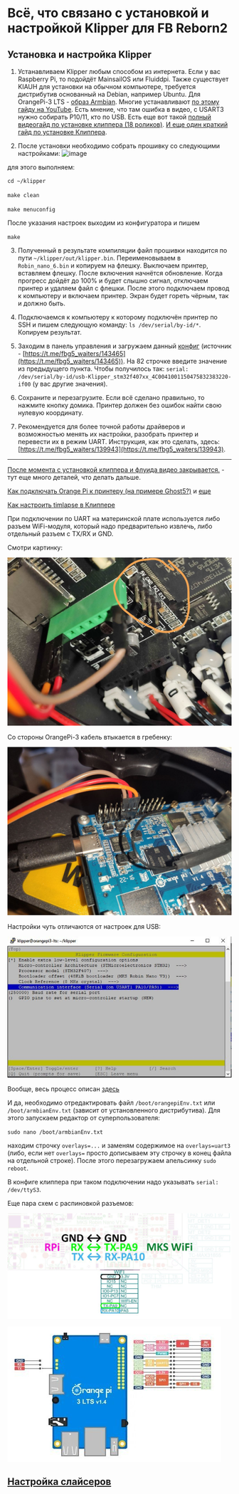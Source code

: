 # Всё, что связано с установкой и настройкой Klipper для FB Reborn2

## Установка и настройка Klipper
1. Устанавливаем Klipper любым способом из интернета. Если у вас Raspberry Pi, то подойдёт MainsailOS или Fluiddpi. Также существует KIAUH для установки на обычном компьютере, требуется дистрибутив основанный на Debian, например Ubuntu. Для OrangePi-3 LTS - [образ Armbian](https://redirect.armbian.com/region/EU/orangepi3-lts/Bullseye_current).
Многие устанавливают [по этому гайду на YouTube](https://youtu.be/-0fHoq7IlHA). Есть мнение, что там ошибка в видео, с USART3 нужно собирать P10/11, кто по USB.
Есть еще вот такой [полный видеогайд по установке клиппера (18 роликов)](https://www.youtube.com/watch?v=gfZ9Lbyh8qU&list=PL7zrGeKp_8CRmVTuBaUQcHKlS9bJRU6vT). [И еще один краткий гайд по установке Клиппера](https://t.me/fbg5_waiters/127352).

2. После установки необходимо собрать прошивку со следующими настройками:
![image](https://user-images.githubusercontent.com/16743370/189987697-b000b8da-88fb-4ac4-a033-98176f45a511.png)

для этого выполняем:

```
cd ~/klipper

make clean

make menuconfig
```

После указания настроек выходим из конфигуратора и пишем 

`make`

3. Полученный в результате компиляции файл прошивки находится по пути `~/klipper/out/klipper.bin`. Переименовываем в `Robin_nano_6.bin` и копируем на флешку. Выключаем принтер, вставляем флешку. После включения начнётся обновление. Когда прогресс дойдёт до 100% и будет слышно сигнал, отключаем принтер и удаляем файл с флешки. После этого подключаем провод к компьютеру и включаем принтер. Экран будет гореть чёрным, так и должно быть.

5. Подключаемся к компьютеру к которому подключён принтер по SSH и пишем следующую команду: `ls /dev/serial/by-id/*`. Копируем результат.

4. Заходим в панель управления и загружаем данный [конфиг](printer.cfg) (источник - [https://t.me/fbg5_waiters/143465](https://t.me/fbg5_waiters/143465)). На 82 строчке введите значение из предыдущего пункта. Чтобы получилось так: `serial: /dev/serial/by-id/usb-Klipper_stm32f407xx_4C0041001150475832383220-if00` (у вас другие значения).

5. Сохраните и перезагрузите. Если всё сделано правильно, то нажмите кнопку домика. Принтер должен без ошибок найти свою нулевую координату.

6. Рекомендуется для более точной работы драйверов и возможностью менять их настройки, разобрать принтер и перевести их в режим UART. Инструкция, как это сделать, здесь: [https://t.me/fbg5_waiters/139943](https://t.me/fbg5_waiters/139943).

----

[После момента с установкой клиппера и флуида видео закрывается.](https://t.me/fbg5_waiters/116626) - тут еще много деталей, что делать дальше.

[Как подключать Orange Pi к принтеру (на примере Ghost5?)](https://t.me/fbg5_waiters/116547) и [еще](https://t.me/fbg5_waiters/116593)

[Как настроить timlapse в Клиппере](https://www.youtube.com/watch?v=n-BVPidUDLI&ab_channel=Vez3D)

При подключении по UART на материнской плате используется либо разъем WiFi-модуля, который надо предварительно извлечь, либо отдельный разъем с TX/RX и GND.

Смотри картинку:

![image1](images/uart_mb.jpg)

Со стороны OrangePi-3 кабель втыкается в гребенку:

![image2](images/uart_pi.jpg)

Настройки чуть отличаются от настроек для USB:

![image3](images/uart_setup.jpg)

Вообще, весь процесс описан [здесь](https://klipper.wiki/home/initial/MCU#orange-pi)

И да, необходимо отредактировать файл `/boot/orangepiEnv.txt` или `/boot/armbianEnv.txt` (зависит от установленного дистрибутива). Для этого запускаем редактор от суперпользователя:

`sudo nano /boot/armbianEnv.txt`

находим строчку `overlays=...` и заменям содержимое на `overlays=uart3` (либо, если нет `overlays=` просто дописываем эту строчку в конец файла на отдельной строке).
После этого перезагружаем апельсинку `sudo reboot`.

В конфиге клиппера при таком подключении надо указывать `serial: /dev/ttyS3`.

Еще пара схем с распиновкой разъемов:

![image4](images/rpi-mks_wifi.jpg)

![image5](images/orangePI_pins.jpg)

## [Настройка слайсеров](slicers.md)
